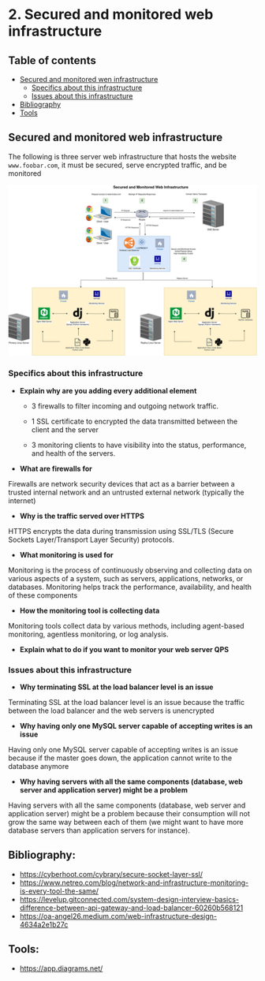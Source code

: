 # 2. Secured and monitored web infrastructure

## Table of contents

  * [Secured and monitored wen infrastructure](#secured-and-monitored-web-infrastructure)
      * [Specifics about this infrastructure](#specifics-about-this-infrastructure)
      * [Issues about this infrastructure](#issues-about-this-infrastructure)
  * [Bibliography](#bibliography)
  * [Tools](#tools)

## Secured and monitored web infrastructure

The following is three server web infrastructure that hosts the website `www.foobar.com`, it must be secured, serve encrypted traffic, and be monitored

<div align="center">
  <a href="https://holbertonschool.uy/">
    <img src="2-secured_and_monitored_web_infrastructure.jpg" alt="secured_web_infrastructure">
  </a>
</div>

### Specifics about this infrastructure

- __Explain why are you adding every additional element__

  - 3 firewalls to filter incoming and outgoing network traffic.
  - 1 SSL certificate to encrypted the data transmitted between the client and the server

  - 3 monitoring clients to have visibility into the status, performance, and health of the servers.

- __What are firewalls for__

Firewalls are network security devices that act as a barrier between a trusted internal network and an untrusted external network (typically the internet)

- __Why is the traffic served over HTTPS__

HTTPS encrypts the data during transmission using SSL/TLS (Secure Sockets Layer/Transport Layer Security) protocols.

- __What monitoring is used for__

Monitoring is the process of continuously observing and collecting data on various aspects of a system, such as servers, applications, networks, or databases. Monitoring helps track the performance, availability, and health of these components

- __How the monitoring tool is collecting data__

Monitoring tools collect data by various methods, including agent-based monitoring, agentless monitoring, or log analysis. 

- __Explain what to do if you want to monitor your web server QPS__

### Issues about this infrastructure

- __Why terminating SSL at the load balancer level is an issue__

Terminating SSL at the load balancer level is an issue because the traffic between the load balancer and the web servers is unencrypted

- __Why having only one MySQL server capable of accepting writes is an issue__

Having only one MySQL server capable of accepting writes is an issue because if the master goes down, the application cannot write to the database anymore

- __Why having servers with all the same components (database, web server and application server) might be a problem__

Having servers with all the same components (database, web server and application server) might be a problem because their consumption will not grow the same way between each of them (we might want to have more database servers than application servers for instance). 

## Bibliography:

- https://cyberhoot.com/cybrary/secure-socket-layer-ssl/
- https://www.netreo.com/blog/network-and-infrastructure-monitoring-is-every-tool-the-same/
- https://levelup.gitconnected.com/system-design-interview-basics-difference-between-api-gateway-and-load-balancer-60260b568121
- https://oa-angel26.medium.com/web-infrastructure-design-4634a2e1b27c

## Tools:
- https://app.diagrams.net/
